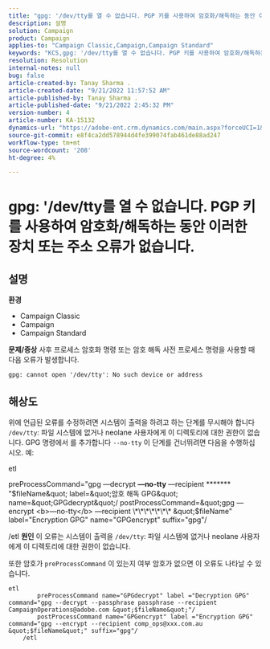 ```yaml
---
title: "gpg: '/dev/tty를 열 수 없습니다. PGP 키를 사용하여 암호화/해독하는 동안 이러한 장치 또는 주소 오류가 없습니다."
description: 설명
solution: Campaign
product: Campaign
applies-to: "Campaign Classic,Campaign,Campaign Standard"
keywords: "KCS,gpg: '/dev/tty를 열 수 없습니다. PGP 키를 사용하여 암호화/해독하는 동안 이러한 장치 또는 주소 오류가 없습니다."
resolution: Resolution
internal-notes: null
bug: false
article-created-by: Tanay Sharma .
article-created-date: "9/21/2022 11:57:52 AM"
article-published-by: Tanay Sharma .
article-published-date: "9/21/2022 2:45:32 PM"
version-number: 4
article-number: KA-15132
dynamics-url: "https://adobe-ent.crm.dynamics.com/main.aspx?forceUCI=1&pagetype=entityrecord&etn=knowledgearticle&id=16788499-a439-ed11-9db1-002248086735"
source-git-commit: e8f4ca2dd578944d4fe399074fab461de88ad247
workflow-type: tm+mt
source-wordcount: '208'
ht-degree: 4%

---
```


# gpg: &#39;/dev/tty를 열 수 없습니다. PGP 키를 사용하여 암호화/해독하는 동안 이러한 장치 또는 주소 오류가 없습니다.

## 설명

<b>환경</b>
- Campaign Classic
- Campaign
- Campaign Standard



<b>문제/증상</b>
사후 프로세스 암호화 명령 또는 암호 해독 사전 프로세스 명령을 사용할 때 다음 오류가 발생합니다.


```
gpg: cannot open '/dev/tty': No such device or address
```





## 해상도


위에 언급된 오류를 수정하려면 시스템이 출력을 하려고 하는 단계를 무시해야 합니다 `/dev/tty`: 파일 시스템에 없거나 neolane 사용자에게 이 디렉토리에 대한 권한이 없습니다. GPG 명령에서 를 추가합니다 `--no-tty` 이 단계를 건너뛰려면 다음을 수행하십시오. 예:



etl

preProcessCommand=&quot;gpg —decrypt <b>—no-tty</b> —recipient \*\*\*\*\*\*\* &quot;$fileName&quot; label=&quot;암호 해독 GPG&quot; name=&quot;GPGdecrypt&quot;/ postProcessCommand=&quot;gpg —encrypt <b>—no-tty</b> —recipient \*\*\*\*\*\*\* &quot;$fileName&quot; label=&quot;Encryption GPG&quot; name=&quot;GPGencrypt&quot; suffix=&quot;gpg&quot;/

/etl
<b>원인</b>
이 오류는 시스템이 출력을 `/dev/tty`: 파일 시스템에 없거나 neolane 사용자에게 이 디렉토리에 대한 권한이 없습니다.

또한 암호가 `preProcessCommand` 이 있는지 여부 암호가 없으면 이 오류도 나타날 수 있습니다.


```
etl
        preProcessCommand name="GPGdecrypt" label ="Decryption GPG" command="gpg --decrypt --passphrase passphrase --recipient CampaignOperations@adobe.com &quot;$fileName&quot;"/
        postProcessCommand name="GPGencrypt" label ="Encryption GPG" command="gpg --encrypt --recipient comp_ops@xxx.com.au &quot;$fileName&quot;" suffix="gpg"/
    /etl
```

